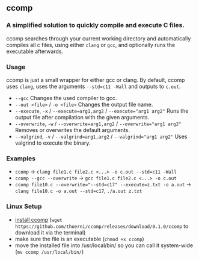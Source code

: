 ## ccomp
### A simplified solution to quickly compile and execute C files.
ccomp searches through your current working directory and automatically compiles all c files, using either `clang` or `gcc`,
and optionally runs the executable afterwards.

### Usage
ccomp is just a small wrapper for either gcc or clang. By default, ccomp uses `clang`, uses the arguments `--std=c11 -Wall` and outputs to `c.out`.
- `--gcc` Changes the used compiler to gcc.
- `--out <file>` / `-o <file>` Changes the output file name.
- `--execute`, `-x` / `--execute=arg1,arg2` / `--execute="arg1 arg2"` Runs the output file after compilation with the given arguments.
- `--overwrite`, `-w` / `--overwrite=arg1,arg2` / `--overwrite="arg1 arg2"` Removes or overwrites the default arguments.
- `--valgrind`, `-v` / `--valgrind=arg1,arg2` / `--valgrind="arg1 arg2"` Uses valgrind to execute the binary.

### Examples
- `ccomp` -> `clang file1.c file2.c <...> -o c.out --std=c11 -Wall`
- `ccomp --gcc --overwrite` -> `gcc file1.c file2.c <...> -o c.out`
- `ccomp file10.c --overwrite="--std=c17" --execute=z.txt -o a.out` -> `clang file10.c -o a.out --std=c17`, `./a.out z.txt`

### Linux Setup
- [install ccomp](https://github.com/thoerni/ccomp/releases/tag/0.1.0) (`wget https://github.com/thoerni/ccomp/releases/download/0.1.0/ccomp` to download it via the terminal)
- make sure the file is an executable (`chmod +x ccomp`)
- move the installed file into /usr/local/bin/ so you can call it system-wide (`mv ccomp /usr/local/bin/`)
